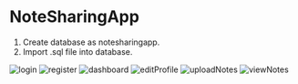 # NoteSharingApp
1) Create database as notesharingapp.
2) Import .sql file into database.
   
![login](https://github.com/Utsav-Khanal/NoteSharingApp/assets/100432431/fda88770-9cad-45c7-a217-89bc7bad10f2)
![register](https://github.com/Utsav-Khanal/NoteSharingApp/assets/100432431/32f577a6-bf70-44a5-afb9-d82e88502869)
![dashboard](https://github.com/Utsav-Khanal/NoteSharingApp/assets/100432431/401b7976-2ecb-4c63-8150-2d3e7ecbb198)
![editProfile](https://github.com/Utsav-Khanal/NoteSharingApp/assets/100432431/55745f19-244a-4473-86b9-cce1e8ab4f4b)
![uploadNotes](https://github.com/Utsav-Khanal/NoteSharingApp/assets/100432431/319683d2-c7c5-48fb-b29c-7b298a2a2064)
![viewNotes](https://github.com/Utsav-Khanal/NoteSharingApp/assets/100432431/0ed70d7c-d7ea-4b8b-bd4b-aba887000e73)
